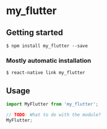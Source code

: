 # my_flutter

## Getting started

`$ npm install my_flutter --save`

### Mostly automatic installation

`$ react-native link my_flutter`

## Usage
```javascript
import MyFlutter from 'my_flutter';

// TODO: What to do with the module?
MyFlutter;
```
